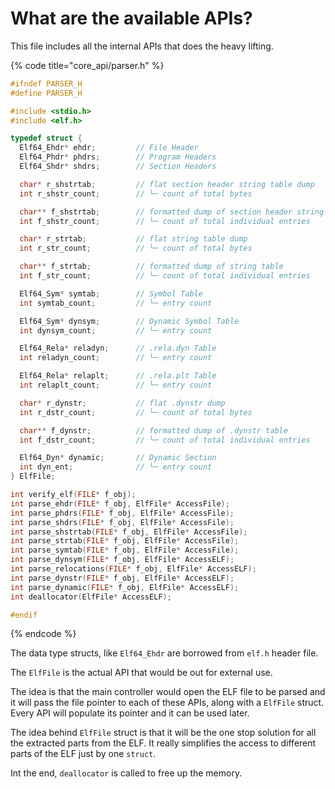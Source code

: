 # What are the available APIs?

This file includes all the internal APIs that does the heavy lifting.

{% code title="core_api/parser.h" %}
```c
#ifndef PARSER_H
#define PARSER_H

#include <stdio.h>
#include <elf.h>

typedef struct {
  Elf64_Ehdr* ehdr;         // File Header
  Elf64_Phdr* phdrs;        // Program Headers
  Elf64_Shdr* shdrs;        // Section Headers

  char* r_shstrtab;         // flat section header string table dump
  int r_shstr_count;        // └─ count of total bytes

  char** f_shstrtab;        // formatted dump of section header string table
  int f_shstr_count;        // └─ count of total individual entries

  char* r_strtab;           // flat string table dump
  int r_str_count;          // └─ count of total bytes

  char** f_strtab;          // formatted dump of string table
  int f_str_count;          // └─ count of total individual entries

  Elf64_Sym* symtab;        // Symbol Table
  int symtab_count;         // └─ entry count

  Elf64_Sym* dynsym;        // Dynamic Symbol Table
  int dynsym_count;         // └─ entry count

  Elf64_Rela* reladyn;      // .rela.dyn Table
  int reladyn_count;        // └─ entry count

  Elf64_Rela* relaplt;      // .rela.plt Table
  int relaplt_count;        // └─ entry count

  char* r_dynstr;           // flat .dynstr dump
  int r_dstr_count;         // └─ count of total bytes

  char** f_dynstr;          // formatted dump of .dynstr table
  int f_dstr_count;         // └─ count of total individual entries

  Elf64_Dyn* dynamic;       // Dynamic Section
  int dyn_ent;              // └─ entry count
} ElfFile;

int verify_elf(FILE* f_obj);
int parse_ehdr(FILE* f_obj, ElfFile* AccessFile);
int parse_phdrs(FILE* f_obj, ElfFile* AccessFile);
int parse_shdrs(FILE* f_obj, ElfFile* AccessFile);
int parse_shstrtab(FILE* f_obj, ElfFile* AccessFile);
int parse_strtab(FILE* f_obj, ElfFile* AccessFile);
int parse_symtab(FILE* f_obj, ElfFile* AccessFile);
int parse_dynsym(FILE* f_obj, ElfFile* AccessELF);
int parse_relocations(FILE* f_obj, ElfFile* AccessELF);
int parse_dynstr(FILE* f_obj, ElfFile* AccessELF);
int parse_dynamic(FILE* f_obj, ElfFile* AccessELF);
int deallocator(ElfFile* AccessELF);

#endif
```
{% endcode %}

The data type structs, like `Elf64_Ehdr` are borrowed from `elf.h` header file.

The `ElfFile` is the actual API that would be out for external use.

The idea is that the main controller would open the ELF file to be parsed and it will pass the file pointer to each of these APIs, along with a `ElfFile` struct. Every API will populate its pointer and it can be used later.

The idea behind `ElfFile` struct is that it will be the one stop solution for all the extracted parts from the ELF. It really simplifies the access to different parts of the ELF just by one `struct`.

Int the end, `deallocator` is called to free up the memory.
